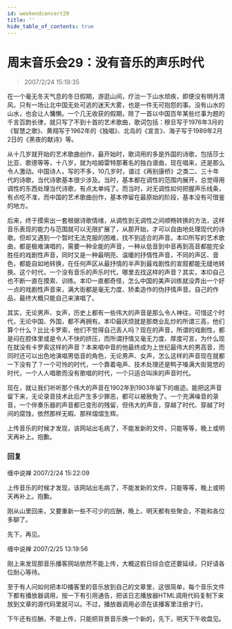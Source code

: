 ```yaml
---
id: weekendconcert29
title: ''
hide_table_of_contents: true
---
```


# 周末音乐会29：没有音乐的声乐时代

> 2007/2/24 15:19:35

在一个毫无冬天气息的冬日假期，游逛山间，疗治一下山水顽疾，即便没有明月清风，只有一场让北中国无处可逃的迷天大雾，也是一件无可抱怨的事。没有山水的山水，也会让人慵懒。一个几无收获的假期，除了一首以中国百年某些烂事为题的千言百韵长律，就只写了不到十首的艺术歌曲，歌词包括：穆旦写于1976年3月的《智慧之歌》、黄翔写于1962年的《独唱》、北岛的《宣言》、海子写于1989年2月2日的《黑夜的献诗》等。
 
从十几岁就开始的艺术歌曲创作，最开始时，歌词用的多是外国的诗歌，包括莎士比亚、歌德等等，十八岁，就为哈姆雷特那著名的独白谱曲，现在唱来，还是那么令人激动。中国诗人，写的不多，10几岁时，谱过《再别康桥》之类二、三十年代的诗歌，当代诗歌基本很少涉及。当时，基本都在调性的范围内展开，总觉得用调性的东西处理当代诗歌，有点太单纯了。而当时，对无调性如何把握声乐线条，有点吃不准，而中国的艺术歌曲创作，基本停留在最原始的阶段，基本没有可借鉴的地方。
 
后来，终于摸索出一套根据诗歌情绪，从调性到无调性之间顺畅转换的方法，这样音乐表现的能力与范围就可以无限扩展了，从那开始，才可以自由地处理现代的诗歌。但却又遇到一个暂时无法克服的困难，找不到适合的声音。本ID所写的艺术歌曲，都是极难演唱的，需要一种全能的声音，一种从低音到中音再到高音都能完全胜任的戏剧性声音，同时又是一种最明亮、温暖的抒情性声音，不同的声区、音色，都能自如地转换，在任何声区从最抒情的半声到最戏剧性的宣叙都能无缝地转换。这个时代，一个没有音乐的声乐时代，哪里去找这样的声音？其实，本ID自己也不断一直在摸索、训练。本ID一直都奇怪，怎么中国的美声训练就没弄出一个好一点的戏剧性声音来，满大街都是毫无力度、矫柔造作的伪抒情声音。自己的作品，最终大概只能自己来演唱了。
 
其实，无论男声、女声，历史上都有一些伟大的声音是那么令人神往，可惜这个时代，无论中国、外国，都不再拥有。本ID最厌烦就是那商业乱炒的所谓三高，他们算个什么？比比卡罗索，他们不觉得自己丢人吗？现在的声音，所谓的戏剧性，都是闷在腔体里或是令人不快的挤压，而所谓抒情又毫无力度、厚度可言，为什么现在就没有卡罗索这样的声音？本来唱中音的他最终成为上世纪最伟大的男高音，而同时还可以出色地演唱男低音的角色，无论男声、女声，怎么这样的声音现在就都一下没有了？一个可怜的时代，一个靠着电声、技术处理还是鸭子嗓满大街晃悠的时代，一个人人唱歌而没有歌唱的时代，一个只适合叫床的声音时代。
 
现在，就让我们听听那个伟大的声音在1902年到1903年留下的痕迹。能把这声音留下来，无论录音技术此后产生多少罪恶，都可以被赦免了。一个充满噪音的录音，一个伴奏乐器的声音都已变形的残留，但伟大的声音，穿越了时代、穿越了时间的腐蚀，依然那样无暇、那样熠熠生辉。
 
上传音乐的时候才发现，该网站出毛病了，不能发新的文件，只能等等，晚上或明天再补上。抱歉。

### 回复

<div class='blog-comment'>
<span class='blog-comment-chan'>缠中说禅</span> 2007/2/24 15:22:09<br/>

上传音乐的时候才发现，该网站出毛病了，不能发新的文件，只能等等，晚上或明天再补上。抱歉。

刚从山里回来，又要重新一些不可少的应酬，晚上、明天都有些聚会，不能和各位多聊了。

先下，再见。
</div>

<div class='blog-comment'>
<span class='blog-comment-chan'>缠中说禅</span> 2007/2/25 13:19:56<br/>

刚上来发现那音乐播客网站依然不能上传，大概这假日综合症还要延续，只好请各位耐心等待。

至于有人问如何把本ID播客里的音乐放到自己的文章里，这很简单，每个音乐文件下都有播放器调用，按一下有引用通告，把该日志播放器HTML调用代码复制下来放到文章的源代码里就可以。不过，播放器调用必须在该播客里注册才行。

下午还有应酬，不能上传，只能把背景音乐换一个新的，先下，明天下午收盘见。
</div>